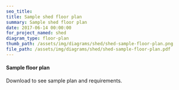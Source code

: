 ```yaml
---
seo_title: 
title: Sample shed floor plan
summary: Sample shed floor plan
date: 2017-06-14 00:00:00
for_project_named: shed
diagram_type: floor-plan
thumb_path: /assets/img/diagrams/shed/shed-sample-floor-plan.png
file_path: /assets/img/diagrams/shed/shed-sample-floor-plan.pdf
---
```

#### Sample floor plan
Download to see sample plan and requirements.

